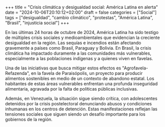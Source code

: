 
+++
title = "Crisis climática y desigualdad social: América Latina en alerta"
date = "2024-10-06T20:10:12+02:00"
draft = false
categories = ["Social"]
tags = ["desigualdad", "cambio climático", "protestas", "América Latina", "Brasil", "injusticia social"]
+++

En las últimas 24 horas de octubre de 2024, América Latina ha sido testigo de múltiples crisis sociales y medioambientales que evidencian la creciente desigualdad en la región. Las sequías e incendios están afectando gravemente a países como Brasil, Paraguay y Bolivia. En Brasil, la crisis climática ha impactado duramente a las comunidades más vulnerables, especialmente a las poblaciones indígenas y a quienes viven en favelas.

Una de las iniciativas que busca mitigar estos efectos es "Agrofavela-Refazenda", en la favela de Paraisópolis, un proyecto para producir alimentos sostenibles en medio de un contexto de abandono estatal. Los habitantes de estas áreas vulnerables enfrentan una profunda inseguridad alimentaria, agravada por la falta de políticas públicas inclusivas.

Además, en Venezuela, la situación sigue siendo crítica, con adolescentes detenidos por la crisis postelectoral denunciando abusos y condiciones inhumanas en los centros de detención. Estas manifestaciones reflejan las tensiones sociales que siguen siendo un desafío importante para los gobiernos de la región.
